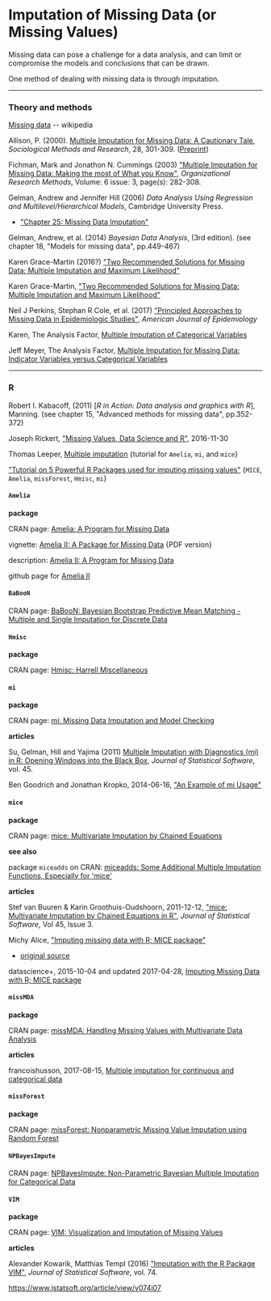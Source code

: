 # Imputation of Missing Data (or Missing Values)

Missing data can pose a challenge for a data analysis, and can limit or compromise the models and conclusions that can be drawn.

One method of dealing with missing data is through imputation.

---
### Theory and methods

[Missing data](https://en.wikipedia.org/wiki/Missing_data) -- wikipedia

Allison, P. (2000). [Multiple Imputation for Missing Data: A Cautionary Tale](http://journals.sagepub.com/doi/abs/10.1177/0049124100028003003), _Sociological Methods and Research_, 28, 301-309. ([Preprint]((http://www.ssc.upenn.edu/~allison/MultInt99.pdf)))

Fichman, Mark and Jonathon N. Cummings (2003) ["Multiple Imputation for Missing Data: Making the most of What you Know"](http://journals.sagepub.com/doi/abs/10.1177/1094428103255532), _Organizational Research Methods_, Volume: 6 issue: 3, page(s): 282-308.

Gelman, Andrew and Jennifer Hill (2006) _Data Analysis Using Regression and Multilevel/Hierarchical Models_, Cambridge University Press.
 * ["Chapter 25: Missing Data Imputation"](http://www.stat.columbia.edu/~gelman/arm/missing.pdf)

Gelman, Andrew, et al. (2014) _Bayesian Data Analysis_, (3rd edition). (see chapter 18, "Models for missing data", pp.449-467)

Karen Grace-Martin (2016?) ["Two Recommended Solutions for Missing Data: Multiple Imputation and Maximum Likelihood"](http://www.theanalysisfactor.com/missing-data-two-recommended-solutions/)

Karen Grace-Martin, ["Two Recommended Solutions for Missing Data: Multiple Imputation and Maximum Likelihood"](http://www.theanalysisfactor.com/missing-data-two-recommended-solutions/)

Neil J Perkins, Stephan R Cole, et al. (2017) ["Principled Approaches to Missing Data in Epidemiologic Studies"](https://academic.oup.com/aje/advance-article/doi/10.1093/aje/kwx348/4642951#.WhPyM47tFQc.twitter), _American Journal of Epidemiology_


Karen, The Analysis Factor, [Multiple Imputation of Categorical Variables](https://www.theanalysisfactor.com/multiple-imputation-of-categorical-variables/)

Jeff Meyer, The Analysis Factor, [Multiple Imputation for Missing Data: Indicator Variables versus Categorical Variables](https://www.theanalysisfactor.com/multiple-imputation-for-missing-data-indicator-variables-versus-categorical-variable/)

---
### R

Robert I. Kabacoff, (2011) [_R in Action: Data analysis and graphics with R_], Manning. (see chapter 15, "Advanced methods for missing data", pp.352-372)

Joseph Rickert, ["Missing Values, Data Science and R"](https://rviews.rstudio.com/2016/11/30/missing-values-data-science-and-r/), 2016-11-30

Thomas Leeper, [Multiple imputation](http://thomasleeper.com/Rcourse/Tutorials/mi.html) {tutorial for `Amelia`, `mi`, and `mice`}


["Tutorial on 5 Powerful R Packages used for imputing missing values"](https://www.analyticsvidhya.com/blog/2016/03/tutorial-powerful-packages-imputing-missing-values/) {`MICE`, `Amelia`, `missForest`, `Hmisc`, `mi`}



#### `Amelia`

**package**

CRAN page: [Amelia: A Program for Missing Data](https://cran.r-project.org/web/packages/Amelia/index.html)

vignette: [Amelia II: A Package for Missing Data](https://cran.r-project.org/web/packages/Amelia/vignettes/amelia.pdf) {PDF version}

description: [Amelia II: A Program for Missing Data](http://gking.harvard.edu/amelia)

github page for [Amelia II](https://github.com/IQSS/Amelia)


#### `BaBooN`

CRAN page: [BaBooN: Bayesian Bootstrap Predictive Mean Matching - Multiple and Single Imputation for Discrete Data](https://cran.r-project.org/web/packages/BaBooN/index.html)



#### `Hmisc`

**package**

CRAN page: [Hmisc: Harrell Miscellaneous](https://cran.r-project.org/web/packages/Hmisc/index.html)



#### `mi`

**package**

CRAN page: [mi: Missing Data Imputation and Model Checking](https://cran.r-project.org/web/packages/mi/index.html)

**articles**

Su, Gelman, Hill and Yajima (2011) [Multiple Imputation with Diagnostics (mi) in R: Opening Windows into the Black Box](http://www.stat.columbia.edu/~gelman/research/published/mipaper.pdf), _Journal of Statistical Software_, vol. 45.

Ben Goodrich and Jonathan Kropko, 2014-06-16, ["An Example of mi Usage"](https://cran.r-project.org/web/packages/mi/vignettes/mi_vignette.pdf)

#### `mice`

**package**

CRAN page: [mice: Multivariate Imputation by Chained Equations](https://cran.r-project.org/web/packages/mice/index.html)

**see also**

package `miceadds` on CRAN: [miceadds: Some Additional Multiple Imputation Functions, Especially for 'mice'](https://cran.r-project.org/web/packages/miceadds/index.html)


**articles**

Stef van Buuren & Karin Groothuis-Oudshoorn, 2011-12-12, ["mice: Multivariate Imputation by Chained Equations in R"](https://www.jstatsoft.org/article/view/v045i03), _Journal of Statistical Software_, Vol 45, Issue 3.

Michy Alice, ["Imputing missing data with R; MICE package"](https://www.r-bloggers.com/imputing-missing-data-with-r-mice-package/)

* [original source](https://datascienceplus.com/imputing-missing-data-with-r-mice-package/)

datascience+, 2015-10-04 and updated 2017-04-28, [Imputing Missing Data with R; MICE package](https://datascienceplus.com/imputing-missing-data-with-r-mice-package/)

#### `missMDA`

**package**

CRAN page: [missMDA: Handling Missing Values with Multivariate Data Analysis](https://cran.r-project.org/web/packages/missMDA/index.html)

**articles**

francoishusson, 2017-08-15, [Multiple imputation for continuous and categorical data](https://www.r-bloggers.com/multiple-imputation-for-continuous-and-categorical-data/)



#### `missForest`

**package**

CRAN page: [missForest: Nonparametric Missing Value Imputation using Random Forest](https://cran.r-project.org/web/packages/missForest/index.html)


#### `NPBayesImpute`

CRAN page: [NPBayesImpute: Non-Parametric Bayesian Multiple Imputation for Categorical Data](https://cran.r-project.org/web/packages/NPBayesImpute/index.html)


#### `VIM`

**package**

CRAN page: [VIM: Visualization and Imputation of Missing Values](https://cran.r-project.org/web/packages/VIM/index.html)

**articles**

Alexander Kowarik, Matthias Templ (2016) ["Imputation with the R Package VIM"](https://www.jstatsoft.org/article/view/v074i07), _Journal of Statistical Software_, vol. 74.



https://www.jstatsoft.org/article/view/v074i07
